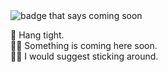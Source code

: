 <img src="https://img.shields.io/static/v1?label=&message=COMING%20SOON&color=critical&style=for-the-badge" alt="badge that says coming soon">

<!--
**vnsnippets/vnsnippets** is a ✨ _special_ ✨ repository because its `README.md` (this file) appears on your GitHub profile.

Here are some ideas to get you started:

- 🔭 I’m currently working on ...
- 🌱 I’m currently learning ...
- 👯 I’m looking to collaborate on ...
- 🤔 I’m looking for help with ...
- 💬 Ask me about ...
- 📫 How to reach me: ...
- 😄 Pronouns: ...
- ⚡ Fun fact: ...
-->

👾 Hang tight.<br/>
🐱‍🐉 Something is coming here soon.<br/>
🐱‍💻 I would suggest sticking around.
